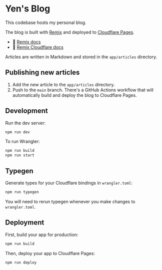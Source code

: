 # Yen's Blog

This codebase hosts my personal blog.

The blog is built with [Remix](https://remix.run/) and deployed to [Cloudflare Pages](https://pages.cloudflare.com/).

- 📖 [Remix docs](https://remix.run/docs)
- 📖 [Remix Cloudflare docs](https://remix.run/guides/vite#cloudflare)

Articles are written in Markdown and stored in the `app/articles` directory.

## Publishing new articles

1. Add the new article to the `app/articles` directory.
2. Push to the `main` branch. There's a GitHub Actions workflow that will automatically build and deploy the blog to Cloudflare Pages.

## Development

Run the dev server:

```sh
npm run dev
```

To run Wrangler:

```sh
npm run build
npm run start
```

## Typegen

Generate types for your Cloudflare bindings in `wrangler.toml`:

```sh
npm run typegen
```

You will need to rerun typegen whenever you make changes to `wrangler.toml`.

## Deployment

First, build your app for production:

```sh
npm run build
```

Then, deploy your app to Cloudflare Pages:

```sh
npm run deploy
```

